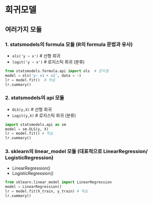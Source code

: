 회귀모델 
==
여러가지 모듈 
--
### 1. statsmodels의 formula 모듈 (R의 formula 문법과 유사)
* ```ols('y ~ x')``` # 선형 회귀 
* ```logit('y ~ x')``` # 로지스틱 회귀 (분류)
```python
from statsmodels.formula.api import ols  # 문자열
model = ols('y~ x1 + x2', data = ~)
lr = model.fit()  # 학습
lr.summary()
```
### 2. statsmodels의 api 모듈 
* ```OLS(y,X)``` # 선형 회귀 
* ```Logit(y,X)``` # 로지스틱 회귀 (분류)
```python
import statsmodels.api as sm 
model = sm.OLS(y, X)
lr = model.fit() # 학습
lr.summary()
```
### 3. sklearn의 linear_model 모듈 (대표적으로 LinearRegression/ LogisticRegression)
* LinearRegression()
* LogisticRegression()
```python
from sklearn.linear_model import LinearRegression 
model = LinearRegression()
lr = model.fit(X_train, y_train) # 학습
lr.summary()
```
